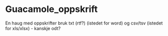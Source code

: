 # Guacamole_oppskrift
En haug med oppskrifter
bruk txt (rtf?) (istedet for word) og csv/tsv (istedet for xls/xlsx) - kanskje odt?
